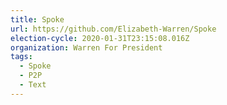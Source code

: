 ```yaml
---
title: Spoke
url: https://github.com/Elizabeth-Warren/Spoke
election-cycle: 2020-01-31T23:15:08.016Z
organization: Warren For President
tags:
  - Spoke
  - P2P
  - Text
---
```

